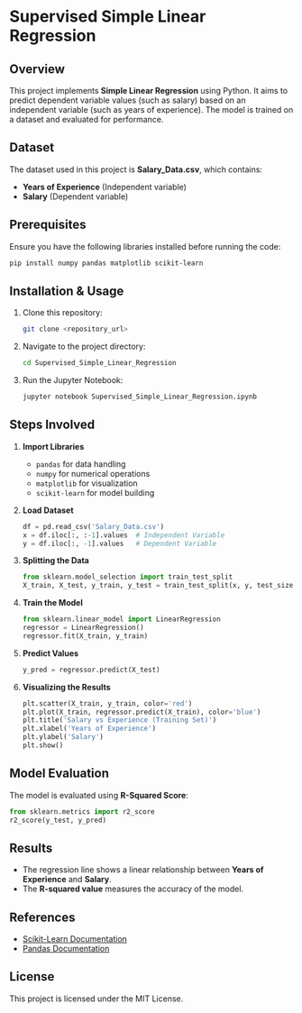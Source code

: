 # Supervised Simple Linear Regression

## Overview

This project implements **Simple Linear Regression** using Python. It aims to predict dependent variable values (such as salary) based on an independent variable (such as years of experience). The model is trained on a dataset and evaluated for performance.

## Dataset

The dataset used in this project is **Salary_Data.csv**, which contains:

- **Years of Experience** (Independent variable)
- **Salary** (Dependent variable)

## Prerequisites

Ensure you have the following libraries installed before running the code:

```bash
pip install numpy pandas matplotlib scikit-learn
```

## Installation & Usage

1. Clone this repository:
   ```bash
   git clone <repository_url>
   ```
2. Navigate to the project directory:
   ```bash
   cd Supervised_Simple_Linear_Regression
   ```
3. Run the Jupyter Notebook:
   ```bash
   jupyter notebook Supervised_Simple_Linear_Regression.ipynb
   ```

## Steps Involved

1. **Import Libraries**

   - `pandas` for data handling
   - `numpy` for numerical operations
   - `matplotlib` for visualization
   - `scikit-learn` for model building

2. **Load Dataset**

   ```python
   df = pd.read_csv('Salary_Data.csv')
   x = df.iloc[:, :-1].values  # Independent Variable
   y = df.iloc[:, -1].values   # Dependent Variable
   ```

3. **Splitting the Data**

   ```python
   from sklearn.model_selection import train_test_split
   X_train, X_test, y_train, y_test = train_test_split(x, y, test_size=0.2, random_state=0)
   ```

4. **Train the Model**

   ```python
   from sklearn.linear_model import LinearRegression
   regressor = LinearRegression()
   regressor.fit(X_train, y_train)
   ```

5. **Predict Values**

   ```python
   y_pred = regressor.predict(X_test)
   ```

6. **Visualizing the Results**

   ```python
   plt.scatter(X_train, y_train, color='red')
   plt.plot(X_train, regressor.predict(X_train), color='blue')
   plt.title('Salary vs Experience (Training Set)')
   plt.xlabel('Years of Experience')
   plt.ylabel('Salary')
   plt.show()
   ```

## Model Evaluation

The model is evaluated using **R-Squared Score**:

```python
from sklearn.metrics import r2_score
r2_score(y_test, y_pred)
```

## Results

- The regression line shows a linear relationship between **Years of Experience** and **Salary**.
- The **R-squared value** measures the accuracy of the model.

## References

- [Scikit-Learn Documentation](https://scikit-learn.org/stable/modules/generated/sklearn.linear_model.LinearRegression.html)
- [Pandas Documentation](https://pandas.pydata.org/)

## License

This project is licensed under the MIT License.

